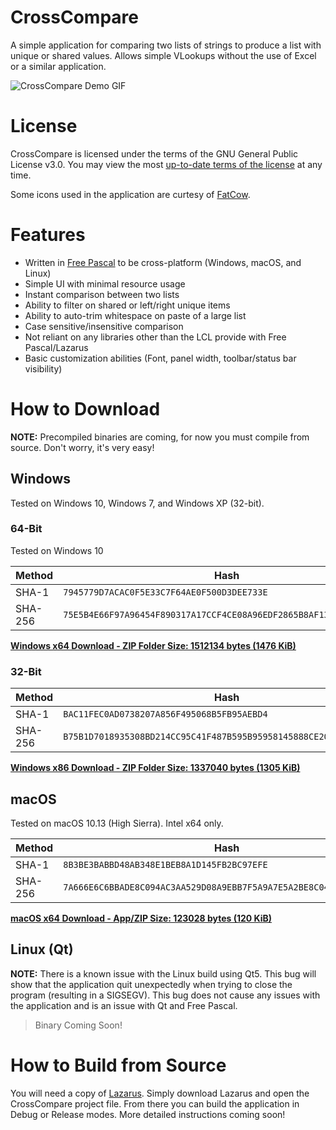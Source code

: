 # CrossCompare
A simple application for comparing two lists of strings to produce a list with unique or shared values. Allows simple VLookups without the use of Excel or a similar application.

![CrossCompare Demo GIF](https://raw.githubusercontent.com/nhwood/CrossCompare/master/docs/demo.gif)

# License

CrossCompare is licensed under the terms of the GNU General Public License v3.0. You may view the most [up-to-date terms of the license](https://github.com/nhwood/CrossCompare/blob/master/LICENSE) at any time.

Some icons used in the application are curtesy of [FatCow](https://www.fatcow.com/free-icons).

# Features

* Written in [Free Pascal](https://www.freepascal.org/) to be cross-platform (Windows, macOS, and Linux)
* Simple UI with minimal resource usage
* Instant comparison between two lists
* Ability to filter on shared or left/right unique items
* Ability to auto-trim whitespace on paste of a large list
* Case sensitive/insensitive comparison
* Not reliant on any libraries other than the LCL provide with Free Pascal/Lazarus
* Basic customization abilities (Font, panel width, toolbar/status bar visibility)

# How to Download

**NOTE:** Precompiled binaries are coming, for now you must compile from source. Don't worry, it's very easy!

## Windows

Tested on Windows 10, Windows 7, and Windows XP (32-bit).

### 64-Bit

Tested on Windows 10

| Method |Hash                                                              |
|--------|------------------------------------------------------------------|
|SHA-1   |`7945779D7ACAC0F5E33C7F64AE0F500D3DEE733E`                        |
|SHA-256 |`75E5B4E66F97A96454F890317A17CCF4CE08A96EDF2865B8AF13B51F7DDBF6D5`|

**[Windows x64 Download - ZIP Folder Size: 1512134 bytes (1476 KiB)](https://www.noahw.org/Download/CrossCompare/x64)**

### 32-Bit

| Method |Hash                                                              |
|--------|------------------------------------------------------------------|
|SHA-1   |`BAC11FEC0AD0738207A856F495068B5FB95AEBD4`                        |
|SHA-256 |`B75B1D7018935308BD214CC95C41F487B595B95958145888CE20FDEE8DC34A64`|

**[Windows x86 Download - ZIP Folder Size: 1337040 bytes (1305 KiB)](https://www.noahw.org/Download/CrossCompare/x86)**

## macOS

Tested on macOS 10.13 (High Sierra). Intel x64 only.

| Method |Hash                                                              |
|--------|------------------------------------------------------------------|
|SHA-1   |`8B3BE3BABBD48AB348E1BEB8A1D145FB2BC97EFE`                        |
|SHA-256 |`7A666E6C6BBADE8C094AC3AA529D08A9EBB7F5A9A7E5A2BE8C0452543CA5E827`|

**[macOS x64 Download - App/ZIP Size: 123028 bytes (120 KiB)](https://www.noahw.org/Download/CrossCompare/macos)**

## Linux (Qt)

**NOTE:** There is a known issue with the Linux build using Qt5. This bug will show that the application quit unexpectedly when trying to close the program (resulting in  a SIGSEGV). This bug does not cause any issues with the application and is an issue with Qt and Free Pascal.

> Binary Coming Soon!

# How to Build from Source

You will need a copy of [Lazarus](https://www.lazarus-ide.org/). Simply download Lazarus and open the CrossCompare project file. From there you can build the application in Debug or Release modes. More detailed instructions coming soon!